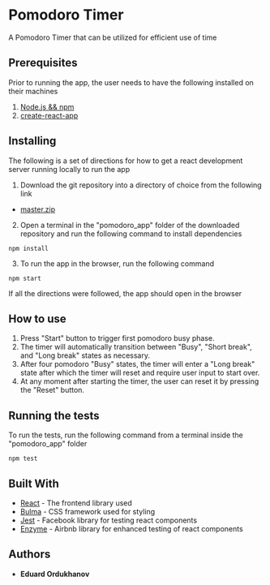 # Pomodoro Timer

A Pomodoro Timer that can be utilized for efficient use of time

## Prerequisites

Prior to running the app, the user needs to have the following installed on their machines
1. [Node.js && npm](https://nodejs.org/en/download/)
2. [create-react-app](https://github.com/facebook/create-react-app)

## Installing

The following is a set of directions for how to get a react development server running locally to run the app

1. Download the git repository into a directory of choice from the following link
- [master.zip](https://github.com/EduardOrdukhanov/Pomodoro-Timer/archive/master.zip)

2. Open a terminal in the "pomodoro_app" folder of the downloaded repository and run the following command to install dependencies

```
npm install
```

3. To run the app in the browser, run the following command

```
npm start
```

If all the directions were followed, the app should open in the browser

## How to use

1. Press "Start" button to trigger first pomodoro busy phase.
2. The timer will automatically transition between "Busy", "Short break", and "Long break" states as necessary.
3. After four pomodoro "Busy" states, the timer will enter a "Long break" state after which the timer will reset and require user input to start over.
4. At any moment after starting the timer, the user can reset it by pressing the "Reset" button.

## Running the tests

To run the tests, run the following command from a terminal inside the "pomodoro_app" folder

```
npm test
```

## Built With

* [React](https://reactjs.org/) - The frontend library used
* [Bulma](https://bulma.io/) - CSS framework used for styling
* [Jest](https://facebook.github.io/jest/) - Facebook library for testing react components
* [Enzyme](http://airbnb.io/enzyme/) - Airbnb library for enhanced testing of react components

## Authors

* **Eduard Ordukhanov**